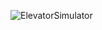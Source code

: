![ElevatorSimulator](https://github.com/furkangelensoy/UMLDiagrams/assets/134130366/b4258ed0-7da2-4f72-ac2a-b3f3f6d58e31)
